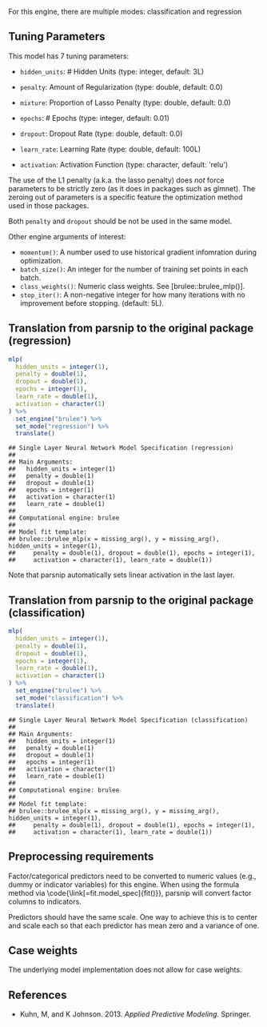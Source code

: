 


For this engine, there are multiple modes: classification and regression

## Tuning Parameters



This model has 7 tuning parameters:

- `hidden_units`: # Hidden Units (type: integer, default: 3L)

- `penalty`: Amount of Regularization (type: double, default: 0.0)

- `mixture`: Proportion of Lasso Penalty (type: double, default: 0.0)

- `epochs`: # Epochs (type: integer, default: 0.01)

- `dropout`: Dropout Rate (type: double, default: 0.0)

- `learn_rate`: Learning Rate (type: double, default: 100L)

- `activation`: Activation Function (type: character, default: 'relu')

The use of the L1 penalty (a.k.a. the lasso penalty) does _not_ force parameters to be strictly zero (as it does in packages such as glmnet). The zeroing out of parameters is a specific feature the optimization method used in those packages.

Both `penalty` and `dropout` should be not be used in the same model. 

Other engine arguments of interest: 

 - `momentum()`: A number used to use historical gradient infomration during optimization.
 - `batch_size()`: An integer for the number of training set points in each batch.
 - `class_weights()`: Numeric class weights. See [brulee::brulee_mlp()].
 - `stop_iter()`: A non-negative integer for how many iterations with no improvement before stopping. (default: 5L).


## Translation from parsnip to the original package (regression)


```r
mlp(
  hidden_units = integer(1),
  penalty = double(1),
  dropout = double(1),
  epochs = integer(1),
  learn_rate = double(1),
  activation = character(1)
) %>%  
  set_engine("brulee") %>% 
  set_mode("regression") %>% 
  translate()
```

```
## Single Layer Neural Network Model Specification (regression)
## 
## Main Arguments:
##   hidden_units = integer(1)
##   penalty = double(1)
##   dropout = double(1)
##   epochs = integer(1)
##   activation = character(1)
##   learn_rate = double(1)
## 
## Computational engine: brulee 
## 
## Model fit template:
## brulee::brulee_mlp(x = missing_arg(), y = missing_arg(), hidden_units = integer(1), 
##     penalty = double(1), dropout = double(1), epochs = integer(1), 
##     activation = character(1), learn_rate = double(1))
```

Note that parsnip automatically sets linear activation in the last layer. 

## Translation from parsnip to the original package (classification)


```r
mlp(
  hidden_units = integer(1),
  penalty = double(1),
  dropout = double(1),
  epochs = integer(1),
  learn_rate = double(1),
  activation = character(1)
) %>% 
  set_engine("brulee") %>% 
  set_mode("classification") %>% 
  translate()
```

```
## Single Layer Neural Network Model Specification (classification)
## 
## Main Arguments:
##   hidden_units = integer(1)
##   penalty = double(1)
##   dropout = double(1)
##   epochs = integer(1)
##   activation = character(1)
##   learn_rate = double(1)
## 
## Computational engine: brulee 
## 
## Model fit template:
## brulee::brulee_mlp(x = missing_arg(), y = missing_arg(), hidden_units = integer(1), 
##     penalty = double(1), dropout = double(1), epochs = integer(1), 
##     activation = character(1), learn_rate = double(1))
```


## Preprocessing requirements


Factor/categorical predictors need to be converted to numeric values (e.g., dummy or indicator variables) for this engine. When using the formula method via \\code{\\link[=fit.model_spec]{fit()}}, parsnip will convert factor columns to indicators.


Predictors should have the same scale. One way to achieve this is to center and 
scale each so that each predictor has mean zero and a variance of one.

## Case weights


The underlying model implementation does not allow for case weights. 

## References

 - Kuhn, M, and K Johnson. 2013. _Applied Predictive Modeling_. Springer.



